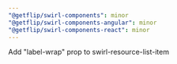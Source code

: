 ```yaml
---
"@getflip/swirl-components": minor
"@getflip/swirl-components-angular": minor
"@getflip/swirl-components-react": minor
---
```


Add "label-wrap" prop to swirl-resource-list-item
